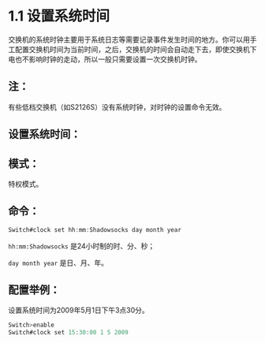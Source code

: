# 1.1 设置系统时间

交换机的系统时钟主要用于系统日志等需要记录事件发生时间的地方。你可以用手工配置交换机时间为当前时间，之后，交换机的时间会自动走下去，即使交换机下电也不影响时钟的走动，所以一般只需要设置一次交换机时钟。

## 注：

有些低档交换机（如S2126S）没有系统时钟，对时钟的设置命令无效。

## 设置系统时间：

## 模式：

特权模式。

## 命令：

```java
Switch#clock set hh:mm:Shadowsocks day month year
```

`hh:mm:Shadowsocks` 是24小时制的时、分、秒；

`day month year` 是日、月、年。

## 配置举例：

设置系统时间为2009年5月1日下午3点30分。

```java
Switch>enable
Switch#clock set 15:30:00 1 5 2009
```

